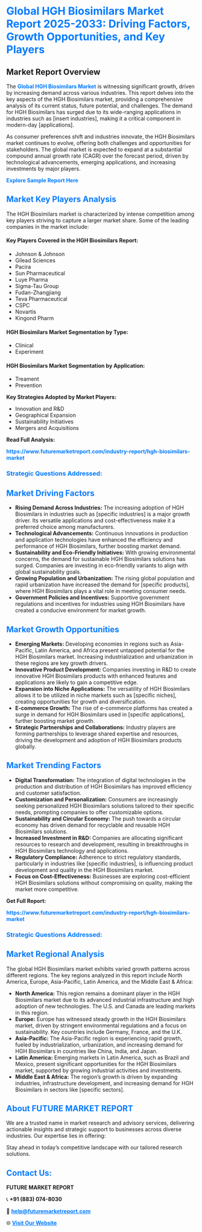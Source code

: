<h1 style="color: #007BFF;">Global HGH Biosimilars Market Report 2025-2033: Driving Factors, Growth Opportunities, and Key Players</h1>

<section id="overview">
<h2>Market Report Overview</h2>
<p>The <a href="https://www.futuremarketreport.com/industry-report/hgh-biosimilars-market" style="color: #007BFF; text-decoration: none;"><strong>Global HGH Biosimilars Market</strong></a> is witnessing significant growth, driven by increasing demand across various industries. This report delves into the key aspects of the HGH Biosimilars market, providing a comprehensive analysis of its current status, future potential, and challenges. The demand for HGH Biosimilars has surged due to its wide-ranging applications in industries such as [insert industries], making it a critical component in modern-day [applications].</p>
<p>As consumer preferences shift and industries innovate, the HGH Biosimilars market continues to evolve, offering both challenges and opportunities for stakeholders. The global market is expected to expand at a substantial compound annual growth rate (CAGR) over the forecast period, driven by technological advancements, emerging applications, and increasing investments by major players.</p>
</section>

<section id="overview">
<p><a href="https://www.futuremarketreport.com/request-sample/reportId=63903" style="color: #007BFF; text-decoration: none;"><strong>Explore Sample Report Here</strong></a></p>
</section>

<section id="key-players">
<h2 style="color: #007BFF;">Market Key Players Analysis</h2>
<p>The HGH Biosimilars market is characterized by intense competition among key players striving to capture a larger market share. Some of the leading companies in the market include:</p>
<h4>Key Players Covered in the HGH Biosimilars Report:</h4>
<ul><li>Johnson &amp; Johnson</li><li>Gilead Sciences</li><li>Pacira</li><li>Sun Pharmaceutical</li><li>Luye Pharma</li><li>Sigma-Tau Group</li><li>Fudan-Zhangjiang</li><li>Teva Pharmaceutical</li><li>CSPC</li><li>Novartis</li><li>Kingond Pharm</li></ul>
<h4>HGH Biosimilars Market Segmentation by Type:</h4>
<ul><li>Clinical</li><li>Experiment</li></ul>

<h4>HGH Biosimilars Market Segmentation by Application:</h4>
<ul><li>Treament</li><li>Prevention</li></ul>
<p><strong>Key Strategies Adopted by Market Players:</strong></p>
<ul>
<li>Innovation and R&D</li>
<li>Geographical Expansion</li>
<li>Sustainability Initiatives</li>
<li>Mergers and Acquisitions</li>
</ul>
</section>

<section>
<p><strong>Read Full Analysis: </strong></p><a href="https://www.futuremarketreport.com/industry-report/hgh-biosimilars-market" style="color: #007BFF; text-decoration: none;"><strong>https://www.futuremarketreport.com/industry-report/hgh-biosimilars-market</strong></a>
<h3 style="color: #007BFF;">Strategic Questions Addressed:</h3>
</section>

<section id="driving-factors">
<h2 style="color: #007BFF;">Market Driving Factors</h2>
<ul>
<li><strong>Rising Demand Across Industries:</strong> The increasing adoption of HGH Biosimilars in industries such as [specific industries] is a major growth driver. Its versatile applications and cost-effectiveness make it a preferred choice among manufacturers.</li>
<li><strong>Technological Advancements:</strong> Continuous innovations in production and application technologies have enhanced the efficiency and performance of HGH Biosimilars, further boosting market demand.</li>
<li><strong>Sustainability and Eco-Friendly Initiatives:</strong> With growing environmental concerns, the demand for sustainable HGH Biosimilars solutions has surged. Companies are investing in eco-friendly variants to align with global sustainability goals.</li>
<li><strong>Growing Population and Urbanization:</strong> The rising global population and rapid urbanization have increased the demand for [specific products], where HGH Biosimilars plays a vital role in meeting consumer needs.</li>
<li><strong>Government Policies and Incentives:</strong> Supportive government regulations and incentives for industries using HGH Biosimilars have created a conducive environment for market growth.</li>
</ul>
</section>

<section id="growth-opportunities">
<h2 style="color: #007BFF;">Market Growth Opportunities</h2>
<ul>
<li><strong>Emerging Markets:</strong> Developing economies in regions such as Asia-Pacific, Latin America, and Africa present untapped potential for the HGH Biosimilars market. Increasing industrialization and urbanization in these regions are key growth drivers.</li>
<li><strong>Innovative Product Development:</strong> Companies investing in R&D to create innovative HGH Biosimilars products with enhanced features and applications are likely to gain a competitive edge.</li>
<li><strong>Expansion into Niche Applications:</strong> The versatility of HGH Biosimilars allows it to be utilized in niche markets such as [specific niches], creating opportunities for growth and diversification.</li>
<li><strong>E-commerce Growth:</strong> The rise of e-commerce platforms has created a surge in demand for HGH Biosimilars used in [specific applications], further boosting market growth.</li>
<li><strong>Strategic Partnerships and Collaborations:</strong> Industry players are forming partnerships to leverage shared expertise and resources, driving the development and adoption of HGH Biosimilars products globally.</li>
</ul>
</section>

<section id="trending-factors">
<h2 style="color: #007BFF;">Market Trending Factors</h2>
<ul>
<li><strong>Digital Transformation:</strong> The integration of digital technologies in the production and distribution of HGH Biosimilars has improved efficiency and customer satisfaction.</li>
<li><strong>Customization and Personalization:</strong> Consumers are increasingly seeking personalized HGH Biosimilars solutions tailored to their specific needs, prompting companies to offer customizable options.</li>
<li><strong>Sustainability and Circular Economy:</strong> The push towards a circular economy has driven demand for recyclable and reusable HGH Biosimilars solutions.</li>
<li><strong>Increased Investment in R&D:</strong> Companies are allocating significant resources to research and development, resulting in breakthroughs in HGH Biosimilars technology and applications.</li>
<li><strong>Regulatory Compliance:</strong> Adherence to strict regulatory standards, particularly in industries like [specific industries], is influencing product development and quality in the HGH Biosimilars market.</li>
<li><strong>Focus on Cost-Effectiveness:</strong> Businesses are exploring cost-efficient HGH Biosimilars solutions without compromising on quality, making the market more competitive.</li>
</ul>
</section>

<section>
<p><strong>Get Full Report: </strong></p><a href="https://www.futuremarketreport.com/industry-report/hgh-biosimilars-market" style="color: #007BFF; text-decoration: none;"><strong>https://www.futuremarketreport.com/industry-report/hgh-biosimilars-market</strong></a>
<h3 style="color: #007BFF;">Strategic Questions Addressed:</h3>
</section>


<section id="regional-analysis">
<h2 style="color: #007BFF;">Market Regional Analysis</h2>
<p>The global HGH Biosimilars market exhibits varied growth patterns across different regions. The key regions analyzed in this report include North America, Europe, Asia-Pacific, Latin America, and the Middle East & Africa:</p>
<ul>
<li><strong>North America:</strong> This region remains a dominant player in the HGH Biosimilars market due to its advanced industrial infrastructure and high adoption of new technologies. The U.S. and Canada are leading markets in this region.</li>
<li><strong>Europe:</strong> Europe has witnessed steady growth in the HGH Biosimilars market, driven by stringent environmental regulations and a focus on sustainability. Key countries include Germany, France, and the U.K.</li>
<li><strong>Asia-Pacific:</strong> The Asia-Pacific region is experiencing rapid growth, fueled by industrialization, urbanization, and increasing demand for HGH Biosimilars in countries like China, India, and Japan.</li>
<li><strong>Latin America:</strong> Emerging markets in Latin America, such as Brazil and Mexico, present significant opportunities for the HGH Biosimilars market, supported by growing industrial activities and investments.</li>
<li><strong>Middle East & Africa:</strong> The region’s growth is driven by expanding industries, infrastructure development, and increasing demand for HGH Biosimilars in sectors like [specific sectors].</li>
</ul>
</section>

<footer>
<h2 style="color: #007BFF;">About FUTURE MARKET REPORT</h2>
<p>We are a trusted name in market research and advisory services, delivering actionable insights and strategic support to businesses across diverse industries. Our expertise lies in offering:</p>

<p>Stay ahead in today’s competitive landscape with our tailored research solutions.</p>

<h2 style="color: #007BFF;">Contact Us:</h2>
<p><strong>FUTURE MARKET REPORT</strong></p>
<p>📞 <strong>+91 (883) 074-8030</strong></p>
<p>📧 <strong><a href="mailto:help@futuremarketreport.com" style="color: #007BFF;">help@futuremarketreport.com</a></strong></p>
<p>🌐 <strong><a href="https://www.futuremarketreport.com/" style="color: #007BFF;">Visit Our Website</a></strong></p>
</footer>